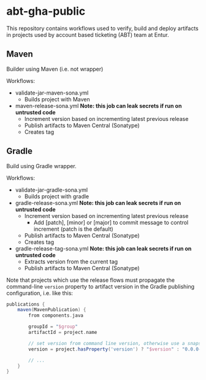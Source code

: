 # abt-gha-public

This repository contains workflows used to verify, build and deploy artifacts in projects used by
account based ticketing (ABT) team at Entur.

## Maven
Builder using Maven (i.e. not wrapper)

Workflows:
  * validate-jar-maven-sona.yml
    * Builds project with Maven
  * maven-release-sona.yml __Note: this job can leak secrets if run on untrusted code__
    * Increment version based on incrementing latest previous release
    * Publish artifacts to Maven Central (Sonatype)
    * Creates tag

## Gradle
Build using Gradle wrapper.

Workflows: 
 * validate-jar-gradle-sona.yml
   * Builds project with gradle 
 * gradle-release-sona.yml __Note: this job can leak secrets if run on untrusted code__ 
   * Increment version based on incrementing latest previous release
     * Add [patch], [minor] or [major] to commit message to control increment (patch is the default)
   * Publish artifacts to Maven Central (Sonatype)
   * Creates tag 
 * gradle-release-tag-sona.yml __Note: this job can leak secrets if run on untrusted code__
   * Extracts version from the current tag
   * Publish artifacts to Maven Central (Sonatype)

Note that projects which use the release flows must propagate the command-line `version` property to artifact version in the Gradle publishing configuration, i.e. like this:

```groovy
publications {
    maven(MavenPublication) {
        from components.java

        groupId = "$group"
        artifactId = project.name

        // set version from command line version, otherwise use a snapshot version for local publishing
        version = project.hasProperty('version') ? "$version" : "0.0.0-SNAPSHOT"

        // ...
    }
}
```

